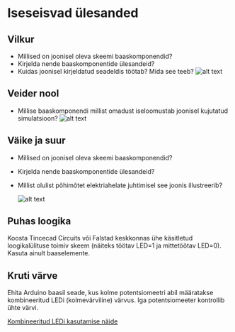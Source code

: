 # Iseseisvad ülesanded

## Vilkur
* Millised on joonisel oleva skeemi baaskomponendid?
* Kirjelda nende baaskomponentide ülesandeid?
* Kuidas joonisel kirjeldatud seadeldis töötab? Mida see teeb?
![alt text](meedia/ülesanne1.png)

## Veider nool
* Millise baaskomponendi millist omadust iseloomustab joonisel kujutatud simulatsioon?
![alt text](meedia/ülesanne2.png)

## Väike ja suur
* Millised on joonisel oleva skeemi baaskomponendid?
* Kirjelda nende baaskomponentide ülesandeid?
* Millist olulist põhimõtet elektriahelate juhtimisel see joonis illustreerib?

    ![alt text](meedia/ülesanne3.png)

## Puhas loogika
Koosta Tincecad Circuits või Falstad keskkonnas ühe käsitletud loogikalülituse toimiv skeem (näiteks töötav LED=1 ja mittetöötav LED=0). Kasuta ainult baaselemente.

## Kruti värve 
Ehita Arduino baasil seade, kus kolme potentsiomeetri abil määratakse kombineeritud LEDi (kolmevärviline) värvus. Iga potentsiomeeter kontrollib ühte värvi.

[Kombineeritud LEDi kasutamise näide](https://projecthub.arduino.cc/semsemharaz/interfacing-rgb-led-with-arduino-b59902)